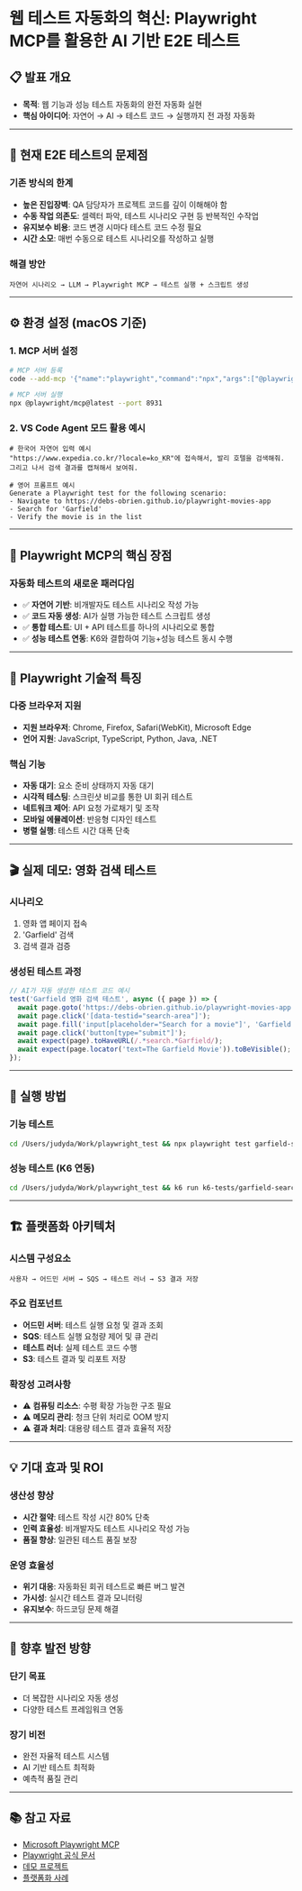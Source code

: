 # 웹 테스트 자동화의 혁신: Playwright MCP를 활용한 AI 기반 E2E 테스트

## 📋 발표 개요
- **목적**: 웹 기능과 성능 테스트 자동화의 완전 자동화 실현
- **핵심 아이디어**: 자연어 → AI → 테스트 코드 → 실행까지 전 과정 자동화

---

## 🚨 현재 E2E 테스트의 문제점

### 기존 방식의 한계
- **높은 진입장벽**: QA 담당자가 프로젝트 코드를 깊이 이해해야 함
- **수동 작업 의존도**: 셀렉터 파악, 테스트 시나리오 구현 등 반복적인 수작업
- **유지보수 비용**: 코드 변경 시마다 테스트 코드 수정 필요
- **시간 소모**: 매번 수동으로 테스트 시나리오를 작성하고 실행

### 해결 방안
```
자연어 시나리오 → LLM → Playwright MCP → 테스트 실행 + 스크립트 생성
```

---

## ⚙️ 환경 설정 (macOS 기준)

### 1. MCP 서버 설정
```bash
# MCP 서버 등록
code --add-mcp '{"name":"playwright","command":"npx","args":["@playwright/mcp@latest"]}'

# MCP 서버 실행
npx @playwright/mcp@latest --port 8931
```

### 2. VS Code Agent 모드 활용 예시
```
# 한국어 자연어 입력 예시
"https://www.expedia.co.kr/?locale=ko_KR"에 접속해서, 발리 호텔을 검색해줘. 
그리고 나서 검색 결과를 캡쳐해서 보여줘.

# 영어 프롬프트 예시
Generate a Playwright test for the following scenario:
- Navigate to https://debs-obrien.github.io/playwright-movies-app
- Search for 'Garfield'
- Verify the movie is in the list
```

---

## 🎯 Playwright MCP의 핵심 장점

### 자동화 테스트의 새로운 패러다임
- ✅ **자연어 기반**: 비개발자도 테스트 시나리오 작성 가능
- ✅ **코드 자동 생성**: AI가 실행 가능한 테스트 스크립트 생성
- ✅ **통합 테스트**: UI + API 테스트를 하나의 시나리오로 통합
- ✅ **성능 테스트 연동**: K6와 결합하여 기능+성능 테스트 동시 수행

---

## 🔧 Playwright 기술적 특징

### 다중 브라우저 지원
- **지원 브라우저**: Chrome, Firefox, Safari(WebKit), Microsoft Edge
- **언어 지원**: JavaScript, TypeScript, Python, Java, .NET

### 핵심 기능
- **자동 대기**: 요소 준비 상태까지 자동 대기
- **시각적 테스팅**: 스크린샷 비교를 통한 UI 회귀 테스트
- **네트워크 제어**: API 요청 가로채기 및 조작
- **모바일 에뮬레이션**: 반응형 디자인 테스트
- **병렬 실행**: 테스트 시간 대폭 단축

---

## 🎬 실제 데모: 영화 검색 테스트

### 시나리오
1. 영화 앱 페이지 접속
2. 'Garfield' 검색
3. 검색 결과 검증

### 생성된 테스트 과정
```typescript
// AI가 자동 생성한 테스트 코드 예시
test('Garfield 영화 검색 테스트', async ({ page }) => {
  await page.goto('https://debs-obrien.github.io/playwright-movies-app');
  await page.click('[data-testid="search-area"]');
  await page.fill('input[placeholder="Search for a movie"]', 'Garfield');
  await page.click('button[type="submit"]');
  await expect(page).toHaveURL(/.*search.*Garfield/);
  await expect(page.locator('text=The Garfield Movie')).toBeVisible();
});
```

---

## 🚀 실행 방법

### 기능 테스트
```bash
cd /Users/judyda/Work/playwright_test && npx playwright test garfield-search.spec.ts
```

### 성능 테스트 (K6 연동)
```bash
cd /Users/judyda/Work/playwright_test && k6 run k6-tests/garfield-search-performance.js
```

---

## 🏗️ 플랫폼화 아키텍처

### 시스템 구성요소
```
사용자 → 어드민 서버 → SQS → 테스트 러너 → S3 결과 저장
```

### 주요 컴포넌트
- **어드민 서버**: 테스트 실행 요청 및 결과 조회
- **SQS**: 테스트 실행 요청량 제어 및 큐 관리
- **테스트 러너**: 실제 테스트 코드 수행
- **S3**: 테스트 결과 및 리포트 저장

### 확장성 고려사항
- ⚠️ **컴퓨팅 리소스**: 수평 확장 가능한 구조 필요
- ⚠️ **메모리 관리**: 청크 단위 처리로 OOM 방지
- ⚠️ **결과 처리**: 대용량 테스트 결과 효율적 저장

---

## 💡 기대 효과 및 ROI

### 생산성 향상
- **시간 절약**: 테스트 작성 시간 80% 단축
- **인력 효율성**: 비개발자도 테스트 시나리오 작성 가능
- **품질 향상**: 일관된 테스트 품질 보장

### 운영 효율성
- **위기 대응**: 자동화된 회귀 테스트로 빠른 버그 발견
- **가시성**: 실시간 테스트 결과 모니터링
- **유지보수**: 하드코딩 문제 해결

---

## 🔮 향후 발전 방향

### 단기 목표
- 더 복잡한 시나리오 자동 생성
- 다양한 테스트 프레임워크 연동

### 장기 비전
- 완전 자율적 테스트 시스템
- AI 기반 테스트 최적화
- 예측적 품질 관리

---

## 📚 참고 자료
- [Microsoft Playwright MCP](https://github.com/microsoft/playwright-mcp)
- [Playwright 공식 문서](https://playwright.dev/)
- [데모 프로젝트](https://github.com/debs-obrien/generate-test-with-copilot)
- [플랫폼화 사례](https://www.youtube.com/watch?v=cGks5f2f0YE)
